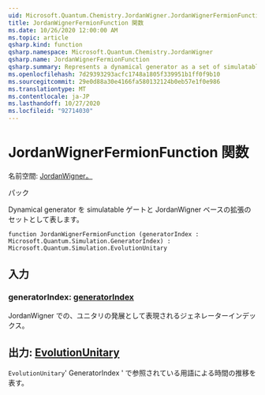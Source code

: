 ```yaml
---
uid: Microsoft.Quantum.Chemistry.JordanWigner.JordanWignerFermionFunction
title: JordanWignerFermionFunction 関数
ms.date: 10/26/2020 12:00:00 AM
ms.topic: article
qsharp.kind: function
qsharp.namespace: Microsoft.Quantum.Chemistry.JordanWigner
qsharp.name: JordanWignerFermionFunction
qsharp.summary: Represents a dynamical generator as a set of simulatable gates and an expansion in the JordanWigner basis.
ms.openlocfilehash: 7d29393293acfc1748a1805f339951b1ff0f9b10
ms.sourcegitcommit: 29e0d88a30e4166fa580132124b0eb57e1f0e986
ms.translationtype: MT
ms.contentlocale: ja-JP
ms.lasthandoff: 10/27/2020
ms.locfileid: "92714030"
---
```

# <a name="jordanwignerfermionfunction-function"></a>JordanWignerFermionFunction 関数

名前空間: [JordanWigner。](xref:Microsoft.Quantum.Chemistry.JordanWigner)

パック [](https://nuget.org/packages/)


Dynamical generator を simulatable ゲートと JordanWigner ベースの拡張のセットとして表します。

```qsharp
function JordanWignerFermionFunction (generatorIndex : Microsoft.Quantum.Simulation.GeneratorIndex) : Microsoft.Quantum.Simulation.EvolutionUnitary
```


## <a name="input"></a>入力

### <a name="generatorindex--generatorindex"></a>generatorIndex: [generatorIndex](xref:Microsoft.Quantum.Simulation.GeneratorIndex)

JordanWigner での、ユニタリの発展として表現されるジェネレーターインデックス。



## <a name="output--evolutionunitary"></a>出力: [EvolutionUnitary](xref:Microsoft.Quantum.Simulation.EvolutionUnitary)

`EvolutionUnitary`' GeneratorIndex ' で参照されている用語による時間の推移を表す。